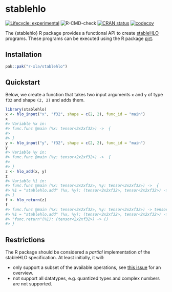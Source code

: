 
<!-- README.md is generated from README.Rmd. Please edit that file -->

# stablehlo

<!-- badges: start -->

[![Lifecycle:
experimental](https://img.shields.io/badge/lifecycle-experimental-orange.svg)](https://lifecycle.r-lib.org/articles/stages.html#experimental)
![R-CMD-check](https://github.com/r-xla/stablehlo/actions/workflows/R-CMD-check.yaml/badge.svg)
[![CRAN
status](https://www.r-pkg.org/badges/version/stablehlo)](https://CRAN.R-project.org/package=stablehlo)
[![codecov](https://codecov.io/gh/r-xla/stablehlo/branch/main/graph/badge.svg)](https://codecov.io/gh/r-xla/stablehlo)
<!-- badges: end -->

The {stablehlo} R package provides a functional API to create
[stableHLO](https://openxla.org/stablehlo) programs. These programs can
be executed using the R package [pjrt](https://github.com/r-xla/pjrt).

## Installation

``` r
pak::pak("r-xla/stablehlo")
```

## Quickstart

Below, we create a function that takes two input arguments `x` and `y`
of type `f32` and shape `(2, 2)` and adds them.

``` r
library(stablehlo)
x <- hlo_input("x", "f32", shape = c(2, 2), func_id = "main")
x
#> Variable %x in:
#> func.func @main (%x: tensor<2x2xf32>) ->  {
#> 
#> }
y <- hlo_input("y", "f32", shape = c(2, 2), func_id = "main")
y
#> Variable %y in:
#> func.func @main (%y: tensor<2x2xf32>) ->  {
#> 
#> }
z <- hlo_add(x, y)
z
#> Variable %1 in:
#> func.func @main (%x: tensor<2x2xf32>, %y: tensor<2x2xf32>) ->  {
#> %1 = "stablehlo.add" (%x, %y): (tensor<2x2xf32>, tensor<2x2xf32>) -> (tensor<2x2xf32>)
#> }
f <- hlo_return(z)
f
#> func.func @main (%x: tensor<2x2xf32>, %y: tensor<2x2xf32>) -> tensor<2x2xf32> {
#> %1 = "stablehlo.add" (%x, %y): (tensor<2x2xf32>, tensor<2x2xf32>) -> (tensor<2x2xf32>)
#> "func.return"(%1): (tensor<2x2xf32>) -> ()
#> }
```

## Restrictions

The R package should be considered a *partial* implementation of the
stableHLO specification. At least initially, it will:

- only support a subset of the available operations, see [this
  issue](https://github.com/r-xla/stablehlo/issues/6) for an overview.
- not support all datatypes, e.g. quantized types and complex numbers
  are not supported.
